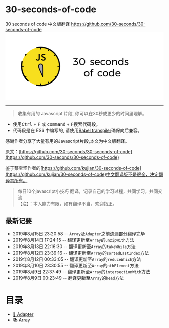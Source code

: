 # 30-seconds-of-code
30 seconds of code 中文版翻译     https://github.com/30-seconds/30-seconds-of-code
![Logo](img/logo.png)

---
> 收集有用的 Javascript 片段, 你可以在30秒或更少的时间里理解。

- 使用<kbd>Ctrl</kbd> + <kbd>F</kbd> 或 <kbd>command</kbd> + <kbd>F</kbd>搜索代码段。
- 代码段是在 ES6 中编写的, 请使用[Babel transpiler](https://babeljs.io/)确保向后兼容。

感谢作者分享了大量有用的Javascript片段,本文为中文版翻译。

原文：[https://github.com/30-seconds/30-seconds-of-code](https://github.com/30-seconds/30-seconds-of-code)

鉴于蔡宝坚作者的[https://github.com/kujian/30-seconds-of-code](https://github.com/kujian/30-seconds-of-code)中文翻译版不是很全，决定翻译其所有。

> 每日10个javascript小技巧 翻译，记录自己的学习过程，共同学习，共同交流 <br>
>【注】：本人能力有限，如有翻译不当，欢迎指正。

## 最新记要

- 2019年8月15日 23:20:58 -- `Array`及`Adapter`之前遗漏部分翻译完毕
- 2019年8月14日 17:24:15 -- 翻译更新至`Array`的`unzipWith`方法 
- 2019年8月13日 22:16:30 -- 翻译更新至`Array`的`takeWhile`方法 
- 2019年8月12日 23:39:16 -- 翻译更新至`Array`的`sortedLastIndex`方法  
- 2019年8月12日 00:33:05 -- 翻译更新至`Array`的`reduceWhich`方法  
- 2019年8月10日 23:30:55 -- 翻译更新至`Array`的`nthElement`方法  
- 2019年8月9日 22:37:49 -- 翻译更新至`Array`的`intersectionWith`方法 
- 2019年8月9日 00:23:49 -- 翻译更新至`Array`的`head`方法

# 目录

- [🔌 Adapter](/lib/Adapter.md)
- [📚 Array](/lib/Array.md)




